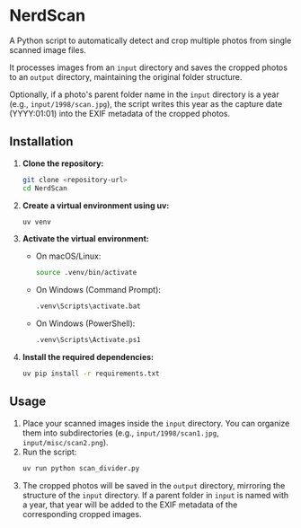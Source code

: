 # NerdScan

A Python script to automatically detect and crop multiple photos from single scanned image files.

It processes images from an `input` directory and saves the cropped photos to an `output` directory, maintaining the original folder structure.

Optionally, if a photo's parent folder name in the `input` directory is a year (e.g., `input/1998/scan.jpg`), the script writes this year as the capture date (YYYY:01:01) into the EXIF metadata of the cropped photos.

## Installation

1.  **Clone the repository:**
    ```bash
    git clone <repository-url>
    cd NerdScan
    ```

2.  **Create a virtual environment using uv:**
    ```bash
    uv venv
    ```

3.  **Activate the virtual environment:**
    *   On macOS/Linux:
        ```bash
        source .venv/bin/activate
        ```
    *   On Windows (Command Prompt):
        ```bash
        .venv\Scripts\activate.bat
        ```
    *   On Windows (PowerShell):
        ```bash
        .venv\Scripts\Activate.ps1
        ```

4.  **Install the required dependencies:**
    ```bash
    uv pip install -r requirements.txt
    ```

## Usage

1.  Place your scanned images inside the `input` directory. You can organize them into subdirectories (e.g., `input/1998/scan1.jpg`, `input/misc/scan2.png`).
2.  Run the script:
    ```bash
    uv run python scan_divider.py
    ```
3.  The cropped photos will be saved in the `output` directory, mirroring the structure of the `input` directory. If a parent folder in `input` is named with a year, that year will be added to the EXIF metadata of the corresponding cropped images.
